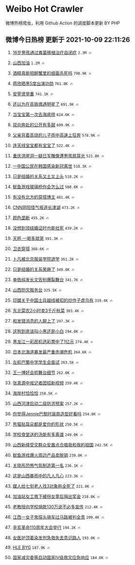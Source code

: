 # Weibo Hot Crawler 



微博热榜爬虫，利用 Github Action 的调度脚本更新 BY PHP 


## 微博今日热榜 更新于 2021-10-09 22:11:26 
1. [16岁男孩通过粪菌移植治疗自闭症](https://s.weibo.com/weibo?q=%2316%E5%B2%81%E7%94%B7%E5%AD%A9%E9%80%9A%E8%BF%87%E7%B2%AA%E8%8F%8C%E7%A7%BB%E6%A4%8D%E6%B2%BB%E7%96%97%E8%87%AA%E9%97%AD%E7%97%87%23&Refer=top) `2.3M 🔥` 

1. [山西加油](https://s.weibo.com/weibo?q=%23%E5%B1%B1%E8%A5%BF%E5%8A%A0%E6%B2%B9%23&Refer=top) `1.2M 🔥` 

1. [酒精真能把醉蟹里的细菌杀死吗](https://s.weibo.com/weibo?q=%23%E9%85%92%E7%B2%BE%E7%9C%9F%E8%83%BD%E6%8A%8A%E9%86%89%E8%9F%B9%E9%87%8C%E7%9A%84%E7%BB%86%E8%8F%8C%E6%9D%80%E6%AD%BB%E5%90%97%23&Refer=top) `790.9K 🔥` 

1. [蒋欣晒黑5度出演功勋](https://s.weibo.com/weibo?q=%23%E8%92%8B%E6%AC%A3%E6%99%92%E9%BB%915%E5%BA%A6%E5%87%BA%E6%BC%94%E5%8A%9F%E5%8B%8B%23&Refer=top) `761.0K 🔥` 

1. [安宰贤举重](https://s.weibo.com/weibo?q=%23%E5%AE%89%E5%AE%B0%E8%B4%A4%E4%B8%BE%E9%87%8D%23&Refer=top) `741.1K 🔥` 

1. [还以为在高铁偶遇明星了](https://s.weibo.com/weibo?q=%23%E8%BF%98%E4%BB%A5%E4%B8%BA%E5%9C%A8%E9%AB%98%E9%93%81%E5%81%B6%E9%81%87%E6%98%8E%E6%98%9F%E4%BA%86%23&Refer=top) `691.9K 🔥` 

1. [当宝宝第一次去海底捞](https://s.weibo.com/weibo?q=%23%E5%BD%93%E5%AE%9D%E5%AE%9D%E7%AC%AC%E4%B8%80%E6%AC%A1%E5%8E%BB%E6%B5%B7%E5%BA%95%E6%8D%9E%23&Refer=top) `624.6K 🔥` 

1. [双向奔赴的公开有多甜](https://s.weibo.com/weibo?q=%23%E5%8F%8C%E5%90%91%E5%A5%94%E8%B5%B4%E7%9A%84%E5%85%AC%E5%BC%80%E6%9C%89%E5%A4%9A%E7%94%9C%23&Refer=top) `609.9K 🔥` 

1. [父亲背着高烧的儿子雨中高速上狂奔](https://s.weibo.com/weibo?q=%23%E7%88%B6%E4%BA%B2%E8%83%8C%E7%9D%80%E9%AB%98%E7%83%A7%E7%9A%84%E5%84%BF%E5%AD%90%E9%9B%A8%E4%B8%AD%E9%AB%98%E9%80%9F%E4%B8%8A%E7%8B%82%E5%A5%94%23&Refer=top) `578.9K 🔥` 

1. [连天线宝宝都有宝宝了](https://s.weibo.com/weibo?q=%23%E8%BF%9E%E5%A4%A9%E7%BA%BF%E5%AE%9D%E5%AE%9D%E9%83%BD%E6%9C%89%E5%AE%9D%E5%AE%9D%E4%BA%86%23&Refer=top) `522.4K 🔥` 

1. [重庆洪崖洞一疑日军雕像遭男孩扇耳光](https://s.weibo.com/weibo?q=%23%E9%87%8D%E5%BA%86%E6%B4%AA%E5%B4%96%E6%B4%9E%E4%B8%80%E7%96%91%E6%97%A5%E5%86%9B%E9%9B%95%E5%83%8F%E9%81%AD%E7%94%B7%E5%AD%A9%E6%89%87%E8%80%B3%E5%85%89%23&Refer=top) `521.8K 🔥` 

1. [一中国公民在韩国感染新冠离世](https://s.weibo.com/weibo?q=%23%E4%B8%80%E4%B8%AD%E5%9B%BD%E5%85%AC%E6%B0%91%E5%9C%A8%E9%9F%A9%E5%9B%BD%E6%84%9F%E6%9F%93%E6%96%B0%E5%86%A0%E7%A6%BB%E4%B8%96%23&Refer=top) `518.3K 🔥` 

1. [只是结婚的关系又土又上头](https://s.weibo.com/weibo?q=%23%E5%8F%AA%E6%98%AF%E7%BB%93%E5%A9%9A%E7%9A%84%E5%85%B3%E7%B3%BB%E5%8F%88%E5%9C%9F%E5%8F%88%E4%B8%8A%E5%A4%B4%23&Refer=top) `518.2K 🔥` 

1. [鱿鱼游戏玻璃桥你会怎么过](https://s.weibo.com/weibo?q=%23%E9%B1%BF%E9%B1%BC%E6%B8%B8%E6%88%8F%E7%8E%BB%E7%92%83%E6%A1%A5%E4%BD%A0%E4%BC%9A%E6%80%8E%E4%B9%88%E8%BF%87%23&Refer=top) `508.8K 🔥` 

1. [有没有北方的穿搭博主](https://s.weibo.com/weibo?q=%23%E6%9C%89%E6%B2%A1%E6%9C%89%E5%8C%97%E6%96%B9%E7%9A%84%E7%A9%BF%E6%90%AD%E5%8D%9A%E4%B8%BB%23&Refer=top) `481.4K 🔥` 

1. [CNN阴阳怪气报道长津湖](https://s.weibo.com/weibo?q=%23CNN%E9%98%B4%E9%98%B3%E6%80%AA%E6%B0%94%E6%8A%A5%E9%81%93%E9%95%BF%E6%B4%A5%E6%B9%96%23&Refer=top) `473.2K 🔥` 

1. [颜色垄断](https://s.weibo.com/weibo?q=%E9%A2%9C%E8%89%B2%E5%9E%84%E6%96%AD&Refer=top) `455.2K 🔥` 

1. [没想到领结婚证时也能社死](https://s.weibo.com/weibo?q=%23%E6%B2%A1%E6%83%B3%E5%88%B0%E9%A2%86%E7%BB%93%E5%A9%9A%E8%AF%81%E6%97%B6%E4%B9%9F%E8%83%BD%E7%A4%BE%E6%AD%BB%23&Refer=top) `439.2K 🔥` 

1. [天秤 一喝多就哭](https://s.weibo.com/weibo?q=%E5%A4%A9%E7%A7%A4%20%E4%B8%80%E5%96%9D%E5%A4%9A%E5%B0%B1%E5%93%AD&Refer=top) `391.3K 🔥` 

1. [卫衣穿搭](https://s.weibo.com/weibo?q=%E5%8D%AB%E8%A1%A3%E7%A9%BF%E6%90%AD&Refer=top) `368.6K 🔥` 

1. [卜凡被北京服装学院退学](https://s.weibo.com/weibo?q=%23%E5%8D%9C%E5%87%A1%E8%A2%AB%E5%8C%97%E4%BA%AC%E6%9C%8D%E8%A3%85%E5%AD%A6%E9%99%A2%E9%80%80%E5%AD%A6%23&Refer=top) `361.2K 🔥` 

1. [只是结婚的关系笑麻了](https://s.weibo.com/weibo?q=%23%E5%8F%AA%E6%98%AF%E7%BB%93%E5%A9%9A%E7%9A%84%E5%85%B3%E7%B3%BB%E7%AC%91%E9%BA%BB%E4%BA%86%23&Refer=top) `349.8K 🔥` 

1. [单依纯发长文告别爆裂舞台](https://s.weibo.com/weibo?q=%23%E5%8D%95%E4%BE%9D%E7%BA%AF%E5%8F%91%E9%95%BF%E6%96%87%E5%91%8A%E5%88%AB%E7%88%86%E8%A3%82%E8%88%9E%E5%8F%B0%23&Refer=top) `341.7K 🔥` 

1. [山西防灾服务台](https://s.weibo.com/weibo?q=%23%E5%B1%B1%E8%A5%BF%E9%98%B2%E7%81%BE%E6%9C%8D%E5%8A%A1%E5%8F%B0%23&Refer=top) `325.5K 🔥` 

1. [印媒关于中国士兵越线被扣的炒作子虚乌有](https://s.weibo.com/weibo?q=%23%E5%8D%B0%E5%AA%92%E5%85%B3%E4%BA%8E%E4%B8%AD%E5%9B%BD%E5%A3%AB%E5%85%B5%E8%B6%8A%E7%BA%BF%E8%A2%AB%E6%89%A3%E7%9A%84%E7%82%92%E4%BD%9C%E5%AD%90%E8%99%9A%E4%B9%8C%E6%9C%89%23&Refer=top) `319.4K 🔥` 

1. [东北菜农2小时卖3千斤秋菜](https://s.weibo.com/weibo?q=%23%E4%B8%9C%E5%8C%97%E8%8F%9C%E5%86%9C2%E5%B0%8F%E6%97%B6%E5%8D%963%E5%8D%83%E6%96%A4%E7%A7%8B%E8%8F%9C%23&Refer=top) `303.4K 🔥` 

1. [和发错消息的人聊上了](https://s.weibo.com/weibo?q=%23%E5%92%8C%E5%8F%91%E9%94%99%E6%B6%88%E6%81%AF%E7%9A%84%E4%BA%BA%E8%81%8A%E4%B8%8A%E4%BA%86%23&Refer=top) `297.3K 🔥` 

1. [这狗到底该叫小黑还是小白](https://s.weibo.com/weibo?q=%23%E8%BF%99%E7%8B%97%E5%88%B0%E5%BA%95%E8%AF%A5%E5%8F%AB%E5%B0%8F%E9%BB%91%E8%BF%98%E6%98%AF%E5%B0%8F%E7%99%BD%23&Refer=top) `294.0K 🔥` 

1. [黑龙江一彩民机选彩票中了1亿元](https://s.weibo.com/weibo?q=%23%E9%BB%91%E9%BE%99%E6%B1%9F%E4%B8%80%E5%BD%A9%E6%B0%91%E6%9C%BA%E9%80%89%E5%BD%A9%E7%A5%A8%E4%B8%AD%E4%BA%861%E4%BA%BF%E5%85%83%23&Refer=top) `274.4K 🔥` 

1. [日本北海道暴发最严重赤潮危机](https://s.weibo.com/weibo?q=%23%E6%97%A5%E6%9C%AC%E5%8C%97%E6%B5%B7%E9%81%93%E6%9A%B4%E5%8F%91%E6%9C%80%E4%B8%A5%E9%87%8D%E8%B5%A4%E6%BD%AE%E5%8D%B1%E6%9C%BA%23&Refer=top) `264.6K 🔥` 

1. [左航巴蜀中学学生会面试](https://s.weibo.com/weibo?q=%23%E5%B7%A6%E8%88%AA%E5%B7%B4%E8%9C%80%E4%B8%AD%E5%AD%A6%E5%AD%A6%E7%94%9F%E4%BC%9A%E9%9D%A2%E8%AF%95%23&Refer=top) `263.5K 🔥` 

1. [王一博好会抓舞台细节](https://s.weibo.com/weibo?q=%23%E7%8E%8B%E4%B8%80%E5%8D%9A%E5%A5%BD%E4%BC%9A%E6%8A%93%E8%88%9E%E5%8F%B0%E7%BB%86%E8%8A%82%23&Refer=top) `262.0K 🔥` 

1. [张真源中戏记者团招新视频](https://s.weibo.com/weibo?q=%E5%BC%A0%E7%9C%9F%E6%BA%90%E4%B8%AD%E6%88%8F%E8%AE%B0%E8%80%85%E5%9B%A2%E6%8B%9B%E6%96%B0%E8%A7%86%E9%A2%91&Refer=top) `259.4K 🔥` 

1. [海岸村恰恰恰](https://s.weibo.com/weibo?q=%23%E6%B5%B7%E5%B2%B8%E6%9D%91%E6%81%B0%E6%81%B0%E6%81%B0%23&Refer=top) `258.5K 🔥` 

1. [山西河津启动二级防洪预案](https://s.weibo.com/weibo?q=%23%E5%B1%B1%E8%A5%BF%E6%B2%B3%E6%B4%A5%E5%90%AF%E5%8A%A8%E4%BA%8C%E7%BA%A7%E9%98%B2%E6%B4%AA%E9%A2%84%E6%A1%88%23&Refer=top) `257.2K 🔥` 

1. [你觉得Jennie巴黎时装周造型好看吗](https://s.weibo.com/weibo?q=%23%E4%BD%A0%E8%A7%89%E5%BE%97Jennie%E5%B7%B4%E9%BB%8E%E6%97%B6%E8%A3%85%E5%91%A8%E9%80%A0%E5%9E%8B%E5%A5%BD%E7%9C%8B%E5%90%97%23&Refer=top) `254.8K 🔥` 

1. [熊猫贴耳朵都是爱你的形状](https://s.weibo.com/weibo?q=%23%E7%86%8A%E7%8C%AB%E8%B4%B4%E8%80%B3%E6%9C%B5%E9%83%BD%E6%98%AF%E7%88%B1%E4%BD%A0%E7%9A%84%E5%BD%A2%E7%8A%B6%23&Refer=top) `250.5K 🔥` 

1. [学校食堂送的汤能有多离谱](https://s.weibo.com/weibo?q=%23%E5%AD%A6%E6%A0%A1%E9%A3%9F%E5%A0%82%E9%80%81%E7%9A%84%E6%B1%A4%E8%83%BD%E6%9C%89%E5%A4%9A%E7%A6%BB%E8%B0%B1%23&Refer=top) `249.0K 🔥` 

1. [山西新绛受灾群众安置点合唱我和我的祖国](https://s.weibo.com/weibo?q=%23%E5%B1%B1%E8%A5%BF%E6%96%B0%E7%BB%9B%E5%8F%97%E7%81%BE%E7%BE%A4%E4%BC%97%E5%AE%89%E7%BD%AE%E7%82%B9%E5%90%88%E5%94%B1%E6%88%91%E5%92%8C%E6%88%91%E7%9A%84%E7%A5%96%E5%9B%BD%23&Refer=top) `242.5K 🔥` 

1. [鱿鱼游戏爆火周边产品卖脱销](https://s.weibo.com/weibo?q=%23%E9%B1%BF%E9%B1%BC%E6%B8%B8%E6%88%8F%E7%88%86%E7%81%AB%E5%91%A8%E8%BE%B9%E4%BA%A7%E5%93%81%E5%8D%96%E8%84%B1%E9%94%80%23&Refer=top) `239.0K 🔥` 

1. [关晓彤恐怖气氛制造第一名](https://s.weibo.com/weibo?q=%23%E5%85%B3%E6%99%93%E5%BD%A4%E6%81%90%E6%80%96%E6%B0%94%E6%B0%9B%E5%88%B6%E9%80%A0%E7%AC%AC%E4%B8%80%E5%90%8D%23&Refer=top) `236.1K 🔥` 

1. [这是山西暴雨中的凡人凡心](https://s.weibo.com/weibo?q=%23%E8%BF%99%E6%98%AF%E5%B1%B1%E8%A5%BF%E6%9A%B4%E9%9B%A8%E4%B8%AD%E7%9A%84%E5%87%A1%E4%BA%BA%E5%87%A1%E5%BF%83%23&Refer=top) `223.3K 🔥` 

1. [媒人给七旬老人找3对象称全死了](https://s.weibo.com/weibo?q=%23%E5%AA%92%E4%BA%BA%E7%BB%99%E4%B8%83%E6%97%AC%E8%80%81%E4%BA%BA%E6%89%BE3%E5%AF%B9%E8%B1%A1%E7%A7%B0%E5%85%A8%E6%AD%BB%E4%BA%86%23&Refer=top) `221.0K 🔥` 

1. [加油站女工救下被拐女童后捐出奖金](https://s.weibo.com/weibo?q=%23%E5%8A%A0%E6%B2%B9%E7%AB%99%E5%A5%B3%E5%B7%A5%E6%95%91%E4%B8%8B%E8%A2%AB%E6%8B%90%E5%A5%B3%E7%AB%A5%E5%90%8E%E6%8D%90%E5%87%BA%E5%A5%96%E9%87%91%23&Refer=top) `218.8K 🔥` 

1. [老教授向学校捐款130万说不必多宣传](https://s.weibo.com/weibo?q=%23%E8%80%81%E6%95%99%E6%8E%88%E5%90%91%E5%AD%A6%E6%A0%A1%E6%8D%90%E6%AC%BE130%E4%B8%87%E8%AF%B4%E4%B8%8D%E5%BF%85%E5%A4%9A%E5%AE%A3%E4%BC%A0%23&Refer=top) `212.4K 🔥` 

1. [江西一女子鬼探头骑车过马路被判全责](https://s.weibo.com/weibo?q=%23%E6%B1%9F%E8%A5%BF%E4%B8%80%E5%A5%B3%E5%AD%90%E9%AC%BC%E6%8E%A2%E5%A4%B4%E9%AA%91%E8%BD%A6%E8%BF%87%E9%A9%AC%E8%B7%AF%E8%A2%AB%E5%88%A4%E5%85%A8%E8%B4%A3%23&Refer=top) `209.4K 🔥` 

1. [辛亥革命110周年大会举行](https://s.weibo.com/weibo?q=%23%E8%BE%9B%E4%BA%A5%E9%9D%A9%E5%91%BD110%E5%91%A8%E5%B9%B4%E5%A4%A7%E4%BC%9A%E4%B8%BE%E8%A1%8C%23&Refer=top) `194.2K 🔥` 

1. [女医护顶着染发剂急救失去意识路人](https://s.weibo.com/weibo?q=%23%E5%A5%B3%E5%8C%BB%E6%8A%A4%E9%A1%B6%E7%9D%80%E6%9F%93%E5%8F%91%E5%89%82%E6%80%A5%E6%95%91%E5%A4%B1%E5%8E%BB%E6%84%8F%E8%AF%86%E8%B7%AF%E4%BA%BA%23&Refer=top) `193.0K 🔥` 

1. [HLE BYG](https://s.weibo.com/weibo?q=HLE%20BYG&Refer=top) `187.9K 🔥` 

1. [国家减灾委等启动国家Ⅳ级救灾应急响应](https://s.weibo.com/weibo?q=%23%E5%9B%BD%E5%AE%B6%E5%87%8F%E7%81%BE%E5%A7%94%E7%AD%89%E5%90%AF%E5%8A%A8%E5%9B%BD%E5%AE%B6%E2%85%A3%E7%BA%A7%E6%95%91%E7%81%BE%E5%BA%94%E6%80%A5%E5%93%8D%E5%BA%94%23&Refer=top) `184.6K 🔥` 

